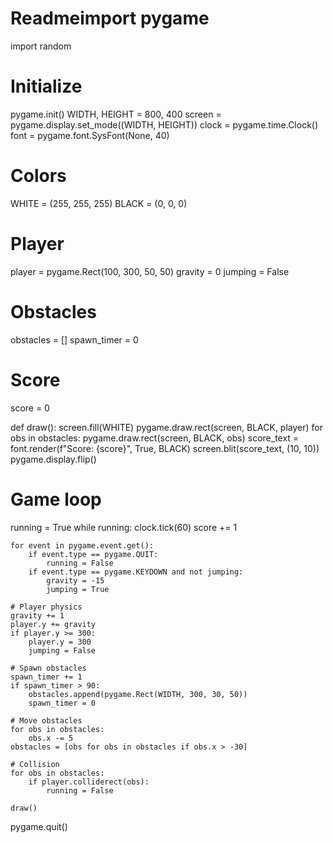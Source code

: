 # Readmeimport pygame
import random

# Initialize
pygame.init()
WIDTH, HEIGHT = 800, 400
screen = pygame.display.set_mode((WIDTH, HEIGHT))
clock = pygame.time.Clock()
font = pygame.font.SysFont(None, 40)

# Colors
WHITE = (255, 255, 255)
BLACK = (0, 0, 0)

# Player
player = pygame.Rect(100, 300, 50, 50)
gravity = 0
jumping = False

# Obstacles
obstacles = []
spawn_timer = 0

# Score
score = 0

def draw():
    screen.fill(WHITE)
    pygame.draw.rect(screen, BLACK, player)
    for obs in obstacles:
        pygame.draw.rect(screen, BLACK, obs)
    score_text = font.render(f"Score: {score}", True, BLACK)
    screen.blit(score_text, (10, 10))
    pygame.display.flip()

# Game loop
running = True
while running:
    clock.tick(60)
    score += 1

    for event in pygame.event.get():
        if event.type == pygame.QUIT:
            running = False
        if event.type == pygame.KEYDOWN and not jumping:
            gravity = -15
            jumping = True

    # Player physics
    gravity += 1
    player.y += gravity
    if player.y >= 300:
        player.y = 300
        jumping = False

    # Spawn obstacles
    spawn_timer += 1
    if spawn_timer > 90:
        obstacles.append(pygame.Rect(WIDTH, 300, 30, 50))
        spawn_timer = 0

    # Move obstacles
    for obs in obstacles:
        obs.x -= 5
    obstacles = [obs for obs in obstacles if obs.x > -30]

    # Collision
    for obs in obstacles:
        if player.colliderect(obs):
            running = False

    draw()

pygame.quit()
